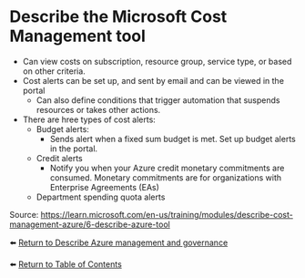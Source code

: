 # Describe the Microsoft Cost Management tool

* Can view costs on subscription, resource group, service type, or based on other criteria.
* Cost alerts can be set up, and sent by email and can be viewed in the portal
   * Can also define conditions that trigger automation that suspends resources or takes other actions.
* There are hree types of cost alerts:
   * Budget alerts: 
      * Sends alert when a fixed sum budget is met. Set up budget alerts in the portal.
   * Credit alerts
      * Notify you when your Azure credit monetary commitments are consumed. Monetary commitments are for organizations with Enterprise Agreements (EAs)
   * Department spending quota alerts

Source: https://learn.microsoft.com/en-us/training/modules/describe-cost-management-azure/6-describe-azure-tool

⬅️ [Return to Describe Azure management and governance](README.md)

⬅️ [Return to Table of Contents](../README.md)
